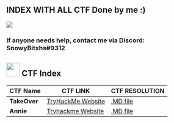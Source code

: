 ## **INDEX WITH ALL CTF Done by me :)**
<img src="https://user-images.githubusercontent.com/73097560/115834477-dbab4500-a447-11eb-908a-139a6edaec5c.gif">

### If anyone needs help, contact me via Discord: **SnowyBitxhs#9312**


## <img src="https://media.giphy.com/media/iY8CRBdQXODJSCERIr/giphy.gif" width="35"><b> CTF Index </b>

|CTF Name|CTF LINK|CTF RESOLUTION|
|--------|--------|--------------|
|**TakeOver**|[TryHackMe Website](https://tryhackme.com/room/takeover)|[.MD file](https://github.com/SnowyYT07/TryhackmeCTFs/tree/main/TakeOver)|
|**Annie**|[Tryhackme Website](https://tryhackme.com/room/annie)|[.MD file](https://github.com/SnowyYT07/TryhackmeCTFs/blob/main/Annie/readme.md)|
